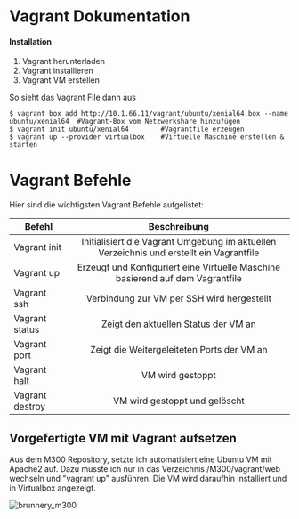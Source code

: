 #  Vagrant Dokumentation

#### Installation

1. Vagrant herunterladen
2. Vagrant installieren
3. Vagrant VM erstellen


So sieht das Vagrant File dann aus
    
    $ vagrant box add http://10.1.66.11/vagrant/ubuntu/xenial64.box --name ubuntu/xenial64  #Vagrant-Box vom Netzwerkshare hinzufügen
    $ vagrant init ubuntu/xenial64        #Vagrantfile erzeugen
    $ vagrant up --provider virtualbox    #Virtuelle Maschine erstellen & starten
    
# Vagrant Befehle

Hier sind die wichtigsten Vagrant Befehle aufgelistet:

| Befehl           |Beschreibung                                                                             |
| -----------------|:---------------------------------------------------------------------------------------:|
| Vagrant init     |Initialisiert die Vagrant Umgebung im aktuellen Verzeichnis und erstellt ein Vagrantfile |
| Vagrant up       |Erzeugt und Konfiguriert eine Virtuelle Maschine basierend auf dem Vagrantfile           |
| Vagrant ssh      |Verbindung zur VM per SSH wird hergestellt                                               | 
| Vagrant status   |Zeigt den aktuellen Status der VM an                                                     | 
| Vagrant port     |Zeigt die Weitergeleiteten Ports der VM an                                               | 
| Vagrant halt     |VM wird gestoppt                                                                         | 
| Vagrant destroy  |VM wird gestoppt und gelöscht                                                            | 

##  Vorgefertigte VM mit Vagrant aufsetzen

Aus dem M300 Repository, setzte ich automatisiert eine Ubuntu VM mit Apache2 auf.
Dazu musste ich nur in das Verzeichnis /M300/vagrant/web wechseln und "vagrant up" ausführen. 
Die VM wird daraufhin installiert und in Virtualbox angezeigt.  

![brunnery_m300](pictures/virtualbox)